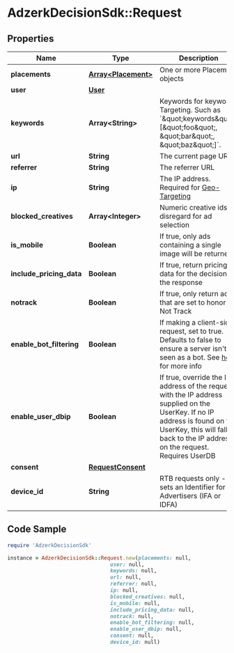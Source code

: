 # AdzerkDecisionSdk::Request

## Properties

Name | Type | Description | Notes
------------ | ------------- | ------------- | -------------
**placements** | [**Array&lt;Placement&gt;**](Placement.md) | One or more Placement objects | 
**user** | [**User**](User.md) |  | [optional] 
**keywords** | **Array&lt;String&gt;** | Keywords for keyword Targeting. Such as &#x60;\&quot;keywords\&quot;: [\&quot;foo\&quot;, \&quot;bar\&quot;, \&quot;baz\&quot;]&#x60;. | [optional] 
**url** | **String** | The current page URL | [optional] 
**referrer** | **String** | The referrer URL | [optional] 
**ip** | **String** | The IP address. Required for [Geo-Targeting](https://dev.adzerk.com/docs/geo-location) | [optional] 
**blocked_creatives** | **Array&lt;Integer&gt;** | Numeric creative ids to disregard for ad selection | [optional] 
**is_mobile** | **Boolean** | If true, only ads containing a single image will be returned | [optional] 
**include_pricing_data** | **Boolean** | If true, return pricing data for the decision in the response | [optional] 
**notrack** | **Boolean** | If true, only return ads that are set to honor Do Not Track | [optional] 
**enable_bot_filtering** | **Boolean** | If making a client-side request, set to true. Defaults to false to ensure a server isn&#39;t seen as a bot. See [here](https://dev.adzerk.com/docs/tracking-overview#section-bot-filtering) for more info | [optional] 
**enable_user_dbip** | **Boolean** | If true, override the IP address of the request with the IP address supplied on the UserKey. If no IP address is found on the UserKey, this will fall back to the IP address on the request. Requires UserDB | [optional] 
**consent** | [**RequestConsent**](RequestConsent.md) |  | [optional] 
**device_id** | **String** | RTB requests only - sets an Identifier for Advertisers (IFA or IDFA) | [optional] 

## Code Sample

```ruby
require 'AdzerkDecisionSdk'

instance = AdzerkDecisionSdk::Request.new(placements: null,
                                 user: null,
                                 keywords: null,
                                 url: null,
                                 referrer: null,
                                 ip: null,
                                 blocked_creatives: null,
                                 is_mobile: null,
                                 include_pricing_data: null,
                                 notrack: null,
                                 enable_bot_filtering: null,
                                 enable_user_dbip: null,
                                 consent: null,
                                 device_id: null)
```



